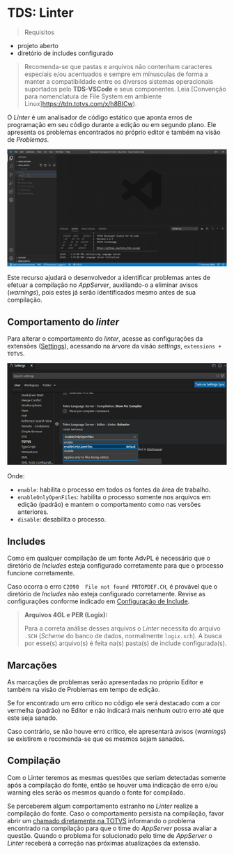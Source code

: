 # TDS: Linter

> Requisitos

- projeto aberto
- diretório de includes configurado

> Recomenda-se que pastas e arquivos não contenham caracteres especiais e/ou acentuados e sempre em mínusculas de forma a manter a compatibildade entre os diversos sistemas operacionais suportados pelo **TDS-VSCode** e seus componentes.
> Leia [Convenção para nomenclatura de File System em ambiente Linux]<https://tdn.totvs.com/x/h8BICw>).

O _Linter_ é um analisador de código estático que aponta erros de programação em seu código durante a edição ou em segundo plano. Ele apresenta os problemas encontrados no próprio editor e também na visão de _Problemas_.

![Linter](./gifs/Linter.gif)

Este recurso ajudará o desenvolvedor a identificar problemas antes de efetuar a compilação no _AppServer_, auxiliando-o a eliminar avisos (_warnings_), pois estes já serão identificados mesmo antes de sua compilação.

## Comportamento do _linter_

Para alterar o comportamento do _linter_, acesse as configurações da extensões ([Settings](https://code.visualstudio.com/docs/getstarted/settings)), acessando na árvore da visão _settings_, ``extensions + TOTVS``.

![Comportamento do _linter_](./images/linter-settings.png)

Onde:

- ``enable``: habilita o processo em todos os fontes da área de trabalho.
- ``enableOnlyOpenFiles``: habilita o processo somente nos arquivos em edição (padrão) e mantem o comportamento como nas versões anteriores.
- ``disable``: desabilita o processo.

## Includes

Como em qualquer compilação de um fonte AdvPL é necessário que o diretório de _Includes_ esteja configurado corretamente para que o processo funcione corretamente.

Caso ocorra o erro ``C2090  File not found PRTOPDEF.CH``, é provável que o diretório de _Includes_ não esteja configurado corretamente. Revise as configurações conforme indicado em [Configuração de Include](compilation.md#configura%C3%A7%C3%A3o-de-include-busca-de-arquivos-de-defini%C3%A7%C3%A3o).

> **Arquivos 4GL e PER (Logix):**
>
> Para a correta análise desses arquivos o _Linter_ necessita do arquivo ``.SCH`` (_Scheme_ do banco de dados, normalmente ``logix.sch``). A busca por esse(s) arquivo(s) é feita na(s) pasta(s) de include configurada(s).

## Marcações

As marcações de problemas serão apresentadas no próprio Editor e também na visão de Problemas em tempo de edição.

Se for encontrado um erro crítico no código ele será destacado com a cor vermelha (padrão) no Editor e não indicará mais nenhum outro erro até que este seja sanado.

Caso contrário, se não houve erro crítico, ele apresentará avisos (_warnings_) se existirem e recomenda-se que os mesmos sejam sanados.

## Compilação

Com o Linter teremos as mesmas questões que seriam detectadas somente após a compilação do fonte, então se houver uma indicação de erro e/ou warning eles serão os mesmos quando o fonte for compilado.

Se perceberem algum comportamento estranho no _Linter_ realize a compilação do fonte. Caso o comportamento persista na compilação, favor abrir um [chamado diretamente na TOTVS](https://totvscst.zendesk.com/hc/pt-br/#home) informando o problema encontrado na compilação para que o time do _AppServer_ possa avaliar a questão. Quando o problema for solucionado pelo time de _AppServer_ o _Linter_ receberá a correção nas próximas atualizações da extensão.
